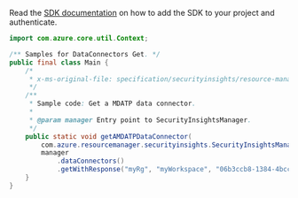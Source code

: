 Read the [SDK documentation](https://github.com/Azure/azure-sdk-for-java/blob/azure-resourcemanager-securityinsights_1.0.0-beta.2/sdk/securityinsights/azure-resourcemanager-securityinsights/README.md) on how to add the SDK to your project and authenticate.

```java
import com.azure.core.util.Context;

/** Samples for DataConnectors Get. */
public final class Main {
    /*
     * x-ms-original-file: specification/securityinsights/resource-manager/Microsoft.SecurityInsights/preview/2022-01-01-preview/examples/dataConnectors/GetMicrosoftDefenderAdvancedThreatProtectionById.json
     */
    /**
     * Sample code: Get a MDATP data connector.
     *
     * @param manager Entry point to SecurityInsightsManager.
     */
    public static void getAMDATPDataConnector(
        com.azure.resourcemanager.securityinsights.SecurityInsightsManager manager) {
        manager
            .dataConnectors()
            .getWithResponse("myRg", "myWorkspace", "06b3ccb8-1384-4bcc-aec7-852f6d57161b", Context.NONE);
    }
}
```
